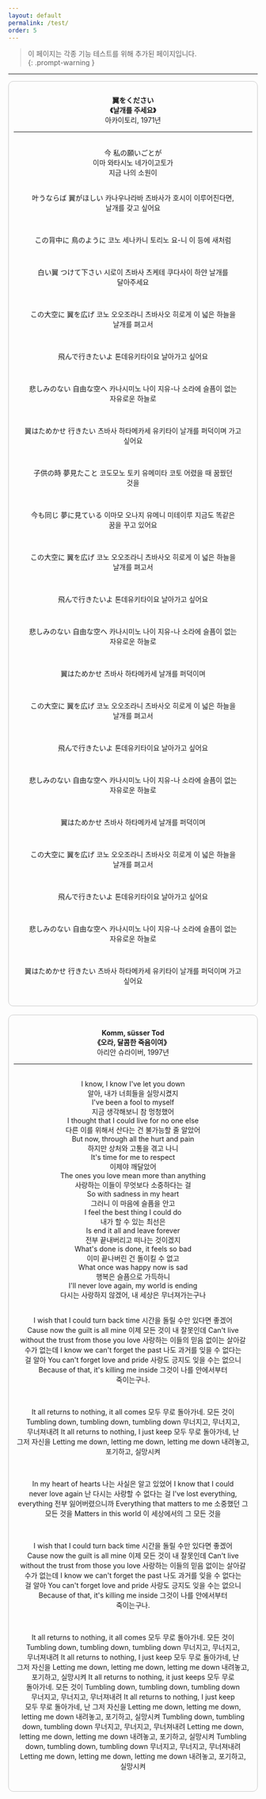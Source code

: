 ```yaml
---
layout: default
permalink: /test/
order: 5
---
```

> 이 페이지는 각종 기능 테스트를 위해 추가된 페이지입니다.  
{: .prompt-warning }
<hr>
<div style="border: 1px solid #ccc; padding: 10px; border-radius: 10px; white-space: pre-wrap; text-align: center;">
<b>翼をください
《날개를 주세요》</b>
아카이토리, 1971년
<hr>
今 私の願いごとが
이마 와타시노 네가이고토가
지금 나의 소원이

叶うならば 翼がほしい
카나우나라바 츠바사가 호시이
이루어진다면, 날개를 갖고 싶어요

この背中に 鳥のように
코노 세나카니 토리노 요-니
이 등에 새처럼

白い翼 つけて下さい
시로이 츠바사 츠케테 쿠다사이
하얀 날개를 달아주세요

この大空に 翼を広げ
코노 오오조라니 츠바사오 히로게
이 넓은 하늘을 날개를 펴고서

飛んで行きたいよ
톤데유키타이요
날아가고 싶어요

悲しみのない 自由な空へ
카나시미노 나이 지유-나 소라에
슬픔이 없는 자유로운 하늘로

翼はためかせ 行きたい
츠바사 하타메카세 유키타이
날개를 퍼덕이며 가고 싶어요



子供の時 夢見たこと
코도모노 토키 유메미타 코토
어렸을 때 꿈꿨던 것을

今も同じ 夢に見ている
이마모 오나지 유메니 미테이루
지금도 똑같은 꿈을 꾸고 있어요

この大空に 翼を広げ
코노 오오조라니 츠바사오 히로게
이 넓은 하늘을 날개를 펴고서

飛んで行きたいよ
톤데유키타이요
날아가고 싶어요

悲しみのない 自由な空へ
카나시미노 나이 지유-나 소라에
슬픔이 없는 자유로운 하늘로

翼はためかせ
츠바사 하타메카세
날개를 퍼덕이며

この大空に 翼を広げ
코노 오오조라니 츠바사오 히로게
이 넓은 하늘을 날개를 펴고서

飛んで行きたいよ
톤데유키타이요
날아가고 싶어요

悲しみのない 自由な空へ
카나시미노 나이 지유-나 소라에
슬픔이 없는 자유로운 하늘로

翼はためかせ
츠바사 하타메카세
날개를 퍼덕이며

この大空に 翼を広げ
코노 오오조라니 츠바사오 히로게
이 넓은 하늘을 날개를 펴고서

飛んで行きたいよ
톤데유키타이요
날아가고 싶어요

悲しみのない 自由な空へ
카나시미노 나이 지유-나 소라에
슬픔이 없는 자유로운 하늘로

翼はためかせ 行きたい
츠바사 하타메카세 유키타이
날개를 퍼덕이며 가고 싶어요
</div>
<br>
<div style="border: 1px solid #ccc; padding: 10px; border-radius: 10px; white-space: pre-wrap; text-align: center;">
<b>Komm, süsser Tod
《오라, 달콤한 죽음이여》</b> 
아리안 슈라이버, 1997년
<hr>
I know, I know I've let you down
알아, 내가 너희들을 실망시켰지
I've been a fool to myself
지금 생각해보니 참 멍청했어
I thought that I could live for no one else
다른 이를 위해서 산다는 건 불가능할 줄 알았어
But now, through all the hurt and pain
하지만 상처와 고통을 겪고 나니
It's time for me to respect
이제야 깨달았어
The ones you love mean more than anything
사랑하는 이들이 무엇보다 소중하다는 걸
So with sadness in my heart
그러니 이 마음에 슬픔을 안고
I feel the best thing I could do
내가 할 수 있는 최선은
Is end it all and leave forever
전부 끝내버리고 떠나는 것이겠지
What's done is done, it feels so bad
이미 끝나버린 건 돌이킬 수 없고
What once was happy now is sad
행복은 슬픔으로 가득하니
I'll never love again, my world is ending
다시는 사랑하지 않겠어, 내 세상은 무너져가는구나

I wish that I could turn back time
시간을 돌릴 수만 있다면 좋겠어
Cause now the guilt is all mine
이제 모든 것이 내 잘못인데
Can't live without the trust from those you love
사랑하는 이들의 믿음 없이는 살아갈 수가 없는데
I know we can't forget the past
나도 과거를 잊을 수 없다는 걸 알아
You can't forget love and pride
사랑도 긍지도 잊을 수는 없으니
Because of that, it's killing me inside
그것이 나를 안에서부터 죽이는구나.

It all returns to nothing, it all comes
모두 무로 돌아가네. 모든 것이
Tumbling down, tumbling down, tumbling down
무너지고, 무너지고, 무너져내려
It all returns to nothing, I just keep
모두 무로 돌아가네, 난 그저 자신을
Letting me down, letting me down, letting me down
내려놓고, 포기하고, 실망시켜


In my heart of hearts
나는 사실은 알고 있었어
I know that I could never love again
난 다시는 사랑할 수 없다는 걸
I've lost everything, everything
전부 잃어버렸으니까
Everything that matters to me
소중했던 그 모든 것을
Matters in this world
이 세상에서의 그 모든 것을

I wish that I could turn back time
시간을 돌릴 수만 있다면 좋겠어
Cause now the guilt is all mine
이제 모든 것이 내 잘못인데
Can't live without the trust from those you love
사랑하는 이들의 믿음 없이는 살아갈 수가 없는데
I know we can't forget the past
나도 과거를 잊을 수 없다는 걸 알아
You can't forget love and pride
사랑도 긍지도 잊을 수는 없으니
Because of that, it's killing me inside
그것이 나를 안에서부터 죽이는구나.


It all returns to nothing, it all comes
모두 무로 돌아가네. 모든 것이
Tumbling down, tumbling down, tumbling down
무너지고, 무너지고, 무너져내려
It all returns to nothing, I just keep
모두 무로 돌아가네, 난 그저 자신을
Letting me down, letting me down, letting me down
내려놓고, 포기하고, 실망시켜
It all returns to nothing, it just keeps
모두 무로 돌아가네. 모든 것이
Tumbling down, tumbling down, tumbling down
무너지고, 무너지고, 무너져내려
It all returns to nothing, I just keep
모두 무로 돌아가네, 난 그저 자신을
Letting me down, letting me down, letting me down
내려놓고, 포기하고, 실망시켜
Tumbling down, tumbling down, tumbling down
무너지고, 무너지고, 무너져내려
Letting me down, letting me down, letting me down
내려놓고, 포기하고, 실망시켜
Tumbling down, tumbling down, tumbling down
무너지고, 무너지고, 무너져내려
Letting me down, letting me down, letting me down
내려놓고, 포기하고, 실망시켜
</div>

